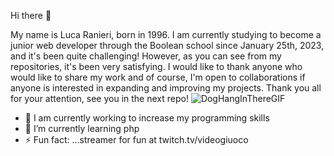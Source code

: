 Hi there 👋

My name is Luca Ranieri, born in 1996. 
I am currently studying to become a junior web developer through the Boolean school since January 25th, 2023, and it's been quite challenging! 
However, as you can see from my repositories, it's been very satisfying. 
I would like to thank anyone who would like to share my work and of course, I'm open to collaborations if anyone is interested in expanding and improving my projects. 
Thank you all for your attention, see you in the next repo! ![DogHangInThereGIF](https://user-images.githubusercontent.com/119805748/236950182-3bb996a6-260e-401e-be6c-1331188917d7.gif)

- 🔭 I am currently working to increase my programming skills
- 🌱 I’m currently learning php
- ⚡ Fun fact: ...streamer for fun at twitch.tv/videogiuoco
